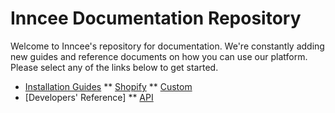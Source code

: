 # Inncee Documentation Repository

Welcome to Inncee's repository for documentation. We're constantly adding new guides and reference documents on how you can use our platform.
Please select any of the links below to get started.

* [Installation Guides](https://github.com/inncee/docs/Installation%20Guides)
** [Shopify](https://github.com/inncee/docs/Installation%20Guides/Shopify)
** [Custom](https://github.com/inncee/docs/Installation%20Guides/Custom)
* [Developers' Reference]
** [API](https://github.com/inncee/docs)


